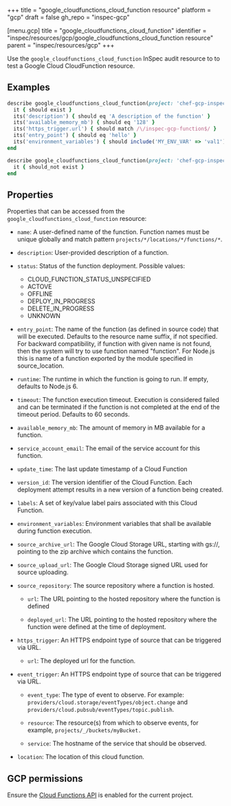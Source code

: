 +++
title = "google_cloudfunctions_cloud_function resource"
platform = "gcp"
draft = false
gh_repo = "inspec-gcp"

[menu.gcp]
title = "google_cloudfunctions_cloud_function"
identifier = "inspec/resources/gcp/google_cloudfunctions_cloud_function resource"
parent = "inspec/resources/gcp"
+++

Use the `google_cloudfunctions_cloud_function` InSpec audit resource to to test a Google Cloud CloudFunction resource.

## Examples

```ruby
describe google_cloudfunctions_cloud_function(project: 'chef-gcp-inspec', location: 'europe-west1', name: 'inspec-gcp-function') do
  it { should exist }
  its('description') { should eq 'A description of the function' }
  its('available_memory_mb') { should eq '128' }
  its('https_trigger.url') { should match /\/inspec-gcp-function$/ }
  its('entry_point') { should eq 'hello' }
  its('environment_variables') { should include('MY_ENV_VAR' => 'val1') }
end

describe google_cloudfunctions_cloud_function(project: 'chef-gcp-inspec', location: 'europe-west1', name: 'nonexistent') do
  it { should_not exist }
end
```

## Properties

Properties that can be accessed from the `google_cloudfunctions_cloud_function` resource:


  * `name`: A user-defined name of the function. Function names must be unique globally and match pattern `projects/*/locations/*/functions/*`.

  * `description`: User-provided description of a function.

  * `status`: Status of the function deployment.
  Possible values:
    * CLOUD_FUNCTION_STATUS_UNSPECIFIED
    * ACTOVE
    * OFFLINE
    * DEPLOY_IN_PROGRESS
    * DELETE_IN_PROGRESS
    * UNKNOWN

  * `entry_point`: The name of the function (as defined in source code) that will be executed. Defaults to the resource name suffix, if not specified. For backward compatibility, if function with given name is not found, then the system will try to use function named "function". For Node.js this is name of a function exported by the module specified in source_location.

  * `runtime`: The runtime in which the function is going to run. If empty, defaults to Node.js 6.

  * `timeout`: The function execution timeout. Execution is considered failed and can be terminated if the function is not completed at the end of the timeout period. Defaults to 60 seconds.

  * `available_memory_mb`: The amount of memory in MB available for a function.

  * `service_account_email`: The email of the service account for this function.

  * `update_time`: The last update timestamp of a Cloud Function

  * `version_id`: The version identifier of the Cloud Function. Each deployment attempt results in a new version of a function being created.

  * `labels`: A set of key/value label pairs associated with this Cloud Function.

  * `environment_variables`: Environment variables that shall be available during function execution.

  * `source_archive_url`: The Google Cloud Storage URL, starting with gs://, pointing to the zip archive which contains the function.

  * `source_upload_url`: The Google Cloud Storage signed URL used for source uploading.

  * `source_repository`: The source repository where a function is hosted.

    * `url`: The URL pointing to the hosted repository where the function is defined

    * `deployed_url`: The URL pointing to the hosted repository where the function were defined at the time of deployment.

  * `https_trigger`: An HTTPS endpoint type of source that can be triggered via URL.

    * `url`: The deployed url for the function.

  * `event_trigger`: An HTTPS endpoint type of source that can be triggered via URL.

    * `event_type`: The type of event to observe. For example: `providers/cloud.storage/eventTypes/object.change` and `providers/cloud.pubsub/eventTypes/topic.publish`.

    * `resource`: The resource(s) from which to observe events, for example, `projects/_/buckets/myBucket.`

    * `service`: The hostname of the service that should be observed.

  * `location`: The location of this cloud function.


## GCP permissions

Ensure the [Cloud Functions API](https://console.cloud.google.com/apis/library/cloudfunctions.googleapis.com/) is enabled for the current project.
